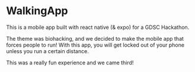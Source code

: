 # WalkingApp

This is a mobile app built with react native (& expo) for a GDSC Hackathon. 

The theme was biohacking, and we decided to make the mobile app that forces people to run! With this app, you will get locked out of your phone unless you run a certain distance.

This was a really fun experience and we came third!
